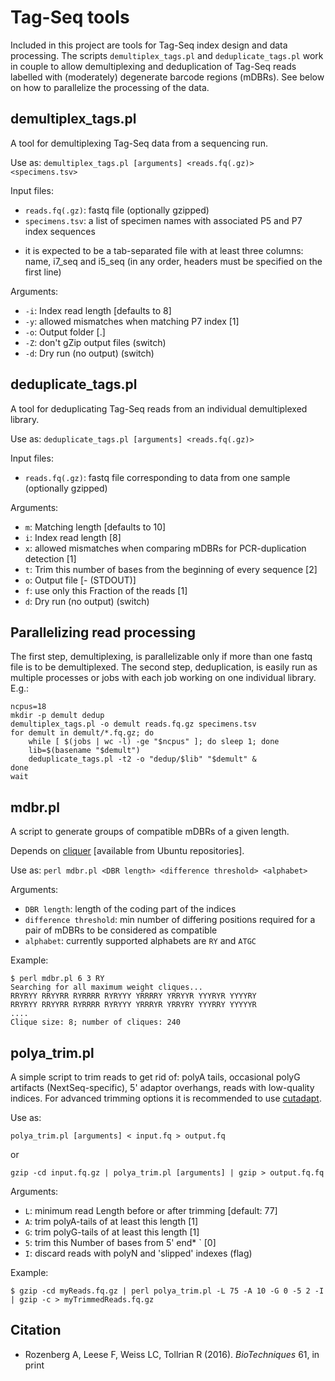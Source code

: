 Tag-Seq tools
=============

Included in this project are tools for Tag-Seq index design and data processing. The scripts `demultiplex_tags.pl` and `deduplicate_tags.pl` work in couple to allow demultiplexing and deduplication of Tag-Seq reads labelled with (moderately) degenerate barcode regions (mDBRs). See below on how to parallelize the processing of the data.

demultiplex_tags.pl
-------------------

A tool for demultiplexing Tag-Seq data from a sequencing run.

Use as: `demultiplex_tags.pl [arguments] <reads.fq(.gz)> <specimens.tsv>`

Input files:

* `reads.fq(.gz)`: fastq file (optionally gzipped)
* `specimens.tsv`: a list of specimen names with associated P5 and P7 index sequences
- it is expected to be a tab-separated file with at least three columns: name, i7\_seq and i5\_seq (in any order, headers must be specified on the first line)

Arguments:

* `-i`: Index read length [defaults to 8]
* `-y`: allowed mismatches when matching P7 index [1]
* `-o`: Output folder [.]
* `-Z`: don't gZip output files (switch)
* `-d`: Dry run (no output) (switch)

deduplicate_tags.pl
-------------------

A tool for deduplicating Tag-Seq reads from an individual demultiplexed library.

Use as: `deduplicate_tags.pl [arguments] <reads.fq(.gz)>`

Input files:

* `reads.fq(.gz)`: fastq file corresponding to data from one sample (optionally gzipped)

Arguments:

* `m`: Matching length [defaults to 10]
* `i`: Index read length [8]
* `x`: allowed mismatches when comparing mDBRs for PCR-duplication detection [1]
* `t`: Trim this number of bases from the beginning of every sequence [2]
* `o`: Output file [- (STDOUT)]
* `f`: use only this Fraction of the reads [1]
* `d`: Dry run (no output) (switch)

Parallelizing read processing
-----------------------------

The first step, demultiplexing, is parallelizable only if more than one fastq file is to be demultiplexed. The second step, deduplication, is easily run as multiple processes or jobs with each job working on one individual library. E.g.:

    ncpus=18
    mkdir -p demult dedup
    demultiplex_tags.pl -o demult reads.fq.gz specimens.tsv
    for demult in demult/*.fq.gz; do
        while [ $(jobs | wc -l) -ge "$ncpus" ]; do sleep 1; done
        lib=$(basename "$demult")
        deduplicate_tags.pl -t2 -o "dedup/$lib" "$demult" &
    done
    wait

mdbr.pl
-------

A script to generate groups of compatible mDBRs of a given length.

Depends on [cliquer](http://users.aalto.fi/~pat/cliquer.html) [available from Ubuntu repositories].

Use as: `perl mdbr.pl <DBR length> <difference threshold> <alphabet>`

Arguments:

* `DBR length`: length of the coding part of the indices
* `difference threshold`: min number of differing positions required for a pair of mDBRs to be considered as compatible
* `alphabet`: currently supported alphabets are `RY` and `ATGC`

Example:

    $ perl mdbr.pl 6 3 RY
    Searching for all maximum weight cliques...
    RRYRYY RRYYRR RYRRRR RYRYYY YRRRRY YRRYYR YYYRYR YYYYRY
    RRYRYY RRYYRR RYRRRR RYRYYY YRRRYR YRRYRY YYYRRY YYYYYR
    ....
    Clique size: 8; number of cliques: 240

polya\_trim.pl
--------------

A simple script to trim reads to get rid of: polyA tails, occasional polyG artifacts (NextSeq-specific), 5' adaptor overhangs, reads with low-quality indices. For advanced trimming options it is recommended to use [cutadapt](http://cutadapt.readthedocs.org/).

Use as:

    polya_trim.pl [arguments] < input.fq > output.fq

or

    gzip -cd input.fq.gz | polya_trim.pl [arguments] | gzip > output.fq.fq


Arguments:

* `L`: minimum read Length before or after trimming [default: 77]
* `A`: trim polyA-tails of at least this length     [1]
* `G`: trim polyG-tails of at least this length     [1]
* `5`: trim this Number of bases from 5' end* ` [0]
* `I`: discard reads with polyN and 'slipped' indexes (flag)

Example:

	$ gzip -cd myReads.fq.gz | perl polya_trim.pl -L 75 -A 10 -G 0 -5 2 -I | gzip -c > myTrimmedReads.fq.gz

Citation
--------

* Rozenberg A, Leese F, Weiss LC, Tollrian R (2016). *BioTechniques* 61, in print
